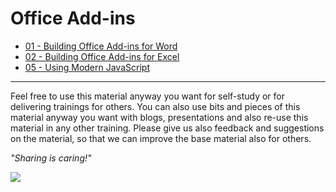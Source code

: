 # Office Add-ins

* [01 - Building Office Add-ins for Word](./01%20Building%20Add-ins%20for%20Microsoft%20Word)
* [02 - Building Office Add-ins for Excel](./02%20Building%20Add-ins%20for%20Microsoft%20Excel)
* [05 - Using Modern JavaScript](./05%20Using%20modern%20JavaScript)

----------

Feel free to use this material anyway you want for self-study or for delivering trainings for others. You can also use bits and pieces of this material anyway you want with blogs, presentations and also re-use this material in any other training. Please give us also feedback and suggestions on the material, so that we can improve the base material also for others.

*"Sharing is caring!"*

<img src="https://telemetry.sharepointpnp.com/TrainingContent/OfficeAddin/readme.md" />
